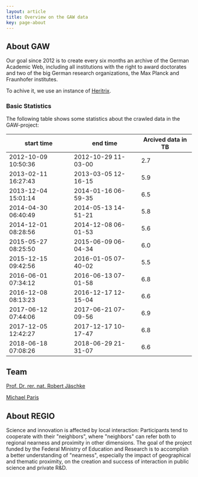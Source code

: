 ```yaml
---
layout: article
title: Overview on the GAW data
key: page-about
---
```

## About GAW

Our goal since 2012 is to create every six months an archive of the German Academic Web, including all institutions with the right to award doctorates and two of the big German research organizations, the Max Planck and Fraunhofer institutes.

To achive it, we use an instance of [Heritrix](https://github.com/internetarchive/heritrix3).

### Basic Statistics

The following table shows some statistics about the crawled data in the GAW-project:

| start time          | end time            | Arcived data in TB |
|---------------------|---------------------|--------------------|
| 2012-10-09 10:50:36 | 2012-10-29 11-03-00 | 2.7 |
| 2013-02-11 16:27:43 | 2013-03-05 12-16-15 | 5.9 |
| 2013-12-04 15:01:14 | 2014-01-16 06-59-35 | 6.5 |
| 2014-04-30 06:40:49 | 2014-05-13 14-51-21 | 5.8 |
| 2014-12-01 08:28:56 | 2014-12-08 06-01-53 | 5.6 |
| 2015-05-27 08:25:50 | 2015-06-09 06-04-34 | 6.0 |
| 2015-12-15 09:42:56 | 2016-01-05 07-40-02 | 5.5 |
| 2016-06-01 07:34:12 | 2016-06-13 07-01-58 | 6.8 |
| 2016-12-08 08:13:23 | 2016-12-17 12-15-04 | 6.6 |
| 2017-06-12 07:44:06 | 2017-06-21 07-09-56 | 6.9 |
| 2017-12-05 12:42:27 | 2017-12-17 10-17-47 | 6.8 |
| 2018-06-18 07:08:26 | 2018-06-29 21-31-07 | 6.6 |


## Team

[Prof. Dr. rer. nat. Robert Jäschke](https://www.ibi.hu-berlin.de/de/ueber-uns/personen/jaeschke)

[Michael Paris](https://www.ibi.hu-berlin.de/de/ueber-uns/personen/paris)

## About REGIO

Science and innovation is affected by local interaction: Participants tend to cooperate with their "neighbors", where "neighbors" can refer both to regional nearness and proximity in other dimensions. The goal of the project funded by the Federal Ministry of Education and Research is to accomplish a better understanding of "nearness", especially the impact of geographical and thematic proximity, on the creation and success of interaction in public science and private R&D.
